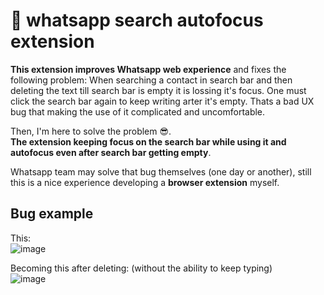 # 💬 whatsapp search autofocus extension

**This extension improves Whatsapp web experience** and fixes the following problem:
When searching a contact in search bar and then deleting the text till search bar is empty it is lossing it's focus. One must click the search bar again to keep writing arter it's empty.
Thats a bad UX bug that making the use of it complicated and uncomfortable.

Then, I'm here to solve the problem 😎.  
**The extension keeping focus on the search bar while using it and autofocus even after search bar getting empty**.

Whatsapp team may solve that bug themselves (one day or another), still this is a nice experience developing a **browser extension** myself.

## Bug example
This:  
![image](https://user-images.githubusercontent.com/88834944/205339467-12bf3e4a-342a-4cdf-b139-b03a3ec95264.png)

Becoming this after deleting: (without the ability to keep typing)  
![image](https://user-images.githubusercontent.com/88834944/205339735-cadad410-3789-42bd-8b56-c0cfaae1194b.png)
